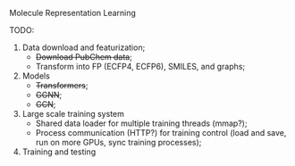 Molecule Representation Learning

TODO: 

1. Data download and featurization; 
    * ~~Download PubChem data~~;
    * Transform into FP (ECFP4, ECFP6), SMILES, and graphs;
2. Models 
    * ~~Transformers~~;
    * ~~GGNN~~;
    * ~~GCN~~;
3. Large scale training system
    * Shared data loader for multiple training threads (mmap?);
    * Process communication (HTTP?) for training control 
    (load and save, run on more GPUs, sync training processes);
4. Training and testing 

